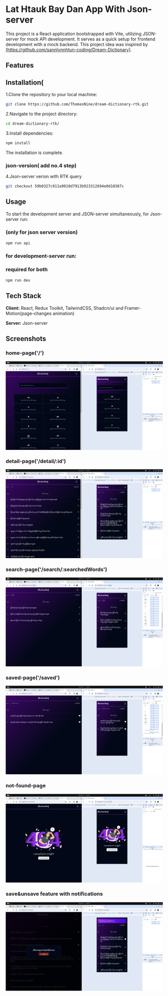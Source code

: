 # Lat Htauk Bay Dan App With Json-server

This project is a React application bootstrapped with Vite, utilizing JSON-server for mock API development. It serves as a quick setup for frontend development with a mock backend. This project idea was inspired by [https://github.com/sannlynnhtun-coding/Dream-Dictionary].
## Features
  

## Installation(

1.Clone the repository to your local machine:

```bash
git clone https://github.com/ThomasNine/dream-dictionary-rtk.git
```

2.Navigate to the project directory:

```bash
cd dream-dictionary-rtk/
```

3.Install dependencies:

```bash
npm install
```
The installation is complete.

### json-version( add no.4 step)
4.Json-server verion with RTK query
```bash
git checkout 59b0327c911a9010d7913b923312694e0d10367c
```
## Usage

To start the development server and JSON-server simultaneously,
for Json-server run:
### (only for json server version)

```bash
npm run api
```

### for development-server run:
### required for both
```bash
npm run dev
```

## Tech Stack

**Client:** React, Redux Toolkit, TailwindCSS, Shadcn/ui and Framer-Motion(page-changes animation)

**Server:** Json-server

## Screenshots

### home-page('/')
![App Screenshot](https://github.com/ThomasNine/dream-dictionary-rtk/blob/master/public/home-page.png)

### detail-page('/detail/:id')
![App Screenshot](https://github.com/ThomasNine/dream-dictionary-rtk/blob/master/public/detail-page.png)

### search-page('/search/:searchedWords')
![App Screenshot](https://github.com/ThomasNine/dream-dictionary-rtk/blob/master/public/search-page.png)

### saved-page('/saved')
![App Screenshot](https://github.com/ThomasNine/dream-dictionary-rtk/blob/master/public/saved-page.png)

### not-found-page
![App Screenshot](https://github.com/ThomasNine/dream-dictionary-rtk/blob/master/public/not-found-page.png)

### save&unsave feature with notifications
![App Screenshot](https://github.com/ThomasNine/dream-dictionary-rtk/blob/master/public/save&unsave.png)
